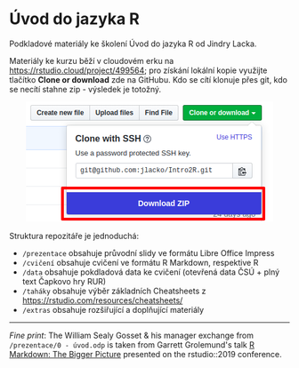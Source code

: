 # Úvod do jazyka R

Podkladové materiály ke školení Úvod do jazyka R od Jindry Lacka. 

Materiály ke kurzu běží v cloudovém erku na https://rstudio.cloud/project/499564; pro získání lokální kopie využijte tlačítko **Clone or download** zde na GitHubu. Kdo se cítí klonuje přes git, kdo se necítí stahne zip - výsledek je totožný.

<p align="center">
  <img src="./extras/screenshot.png" alt="jak na stažení?"/>
</p>

Struktura repozitáře je jednoduchá:  

* `/prezentace` obsahuje průvodní slidy ve formátu Libre Office Impress
* `/cvičení` obsahuje cvičení ve formátu R Markdown, respektive R
* `/data` obsahuje pokdladová data ke cvičení (otevřená data ČSÚ + plný text Čapkovo hry RUR)
* `/taháky` obsahuje výběr základních Cheatsheets z https://rstudio.com/resources/cheatsheets/
* `/extras` obsahuje rozšiřující a doplňující materiály

<hr>

*Fine print*: The William Sealy Gosset & his manager exchange from `/prezentace/0 - úvod.odp` is taken from Garrett Grolemund's talk [R Markdown: The Bigger Picture](https://github.com/garrettgman/rmarkdown-the-bigger-picture) presented on the rstudio::2019 conference.

